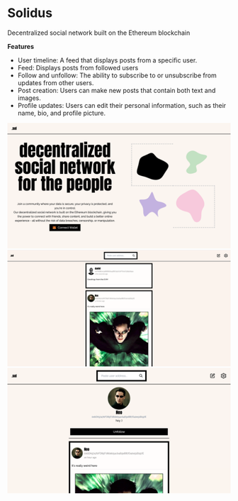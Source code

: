 # Solidus

Decentralized social network built on the Ethereum blockchain

<b>Features</b>

- User timeline: A feed that displays posts from a specific user.
- Feed: Displays posts from followed users
- Follow and unfollow: The ability to subscribe to or unsubscribe from updates from other users.
- Post creation: Users can make new posts that contain both text and images.
- Profile updates: Users can edit their personal information, such as their name, bio, and profile picture.



![Landing Page](./media/screenshots/home.png)
![Feed](./media/screenshots/feed.png)
![Neo's Profile](./media/screenshots/neoprofile.png)
